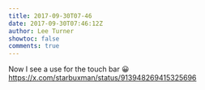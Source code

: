 ```yaml
---
title: 2017-09-30T07-46
date: 2017-09-30T07:46:12Z
author: Lee Turner
showtoc: false
comments: true
---
```


Now I see a use for the touch bar 😀 https://x.com/starbuxman/status/913948269415325696


